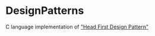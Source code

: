 # DesignPatterns
C language implementation of ["Head First Design Pattern"](https://www.oreilly.com/library/view/head-first-design/0596007124/)
